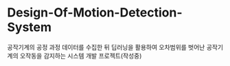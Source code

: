 # Design-Of-Motion-Detection-System
공작기계의 공정 과정 데이터를 수집한 뒤 딥러닝을 활용하여 오차범위를 벗어난 공작기계의 오작동을 감지하는 시스템 개발 프로젝트(작성중)
